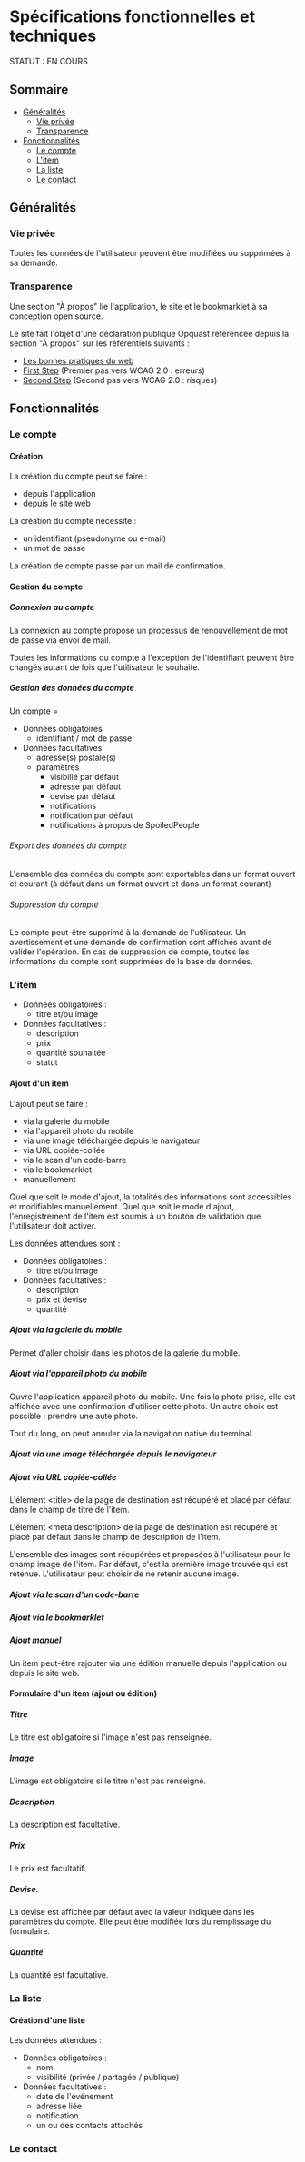 # Spécifications fonctionnelles et techniques

STATUT : EN COURS

[Les bonnes pratiques du web]: https://checklists.opquast.com/fr/oqs-v2
[First Step]: https://checklists.opquast.com/fr/accessibility-first-step
[Second Step]: http://checklists.opquast.com/fr/accessibility-second-step

## Sommaire

- [Généralités](#généralités)
	- [Vie privée](#vie-privée)
	- [Transparence](#transparence)
- [Fonctionnalités](#fonctionnalités)
	- [Le compte](#le-compte)
	- [L'item](#litem)
	- [La liste](#la-liste)
	- [Le contact](#le-contact)
	
## Généralités

### Vie privée

Toutes les données de l'utilisateur peuvent être modifiées ou supprimées à sa demande.

### Transparence

Une section "À propos" lie l'application, le site et le bookmarklet à sa conception open source.

Le site fait l'objet d'une déclaration publique Opquast référencée depuis la section "À propos" sur les référentiels suivants :
- [Les bonnes pratiques du web][]
- [First Step][] (Premier pas vers WCAG 2.0 : erreurs)
- [Second Step][] (Second pas vers WCAG 2.0 : risques)


## Fonctionnalités

### Le compte

#### Création

La création du compte peut se faire :
- depuis l'application
- depuis le site web

La création du compte nécessite :
- un identifiant (pseudonyme ou e-mail)
- un mot de passe

La création de compte passe par un mail de confirmation.

#### Gestion du compte

##### Connexion au compte

La connexion au compte propose un processus de renouvellement de mot de passe via envoi de mail.

Toutes les informations du compte à l'exception de l'identifiant peuvent être changés autant de fois que l'utilisateur le souhaite.

##### Gestion des données du compte

Un compte =
- Données obligatoires
	- identifiant / mot de passe
- Données facultatives
	- adresse(s) postale(s)
	- paramètres
		- visibilié par défaut
		- adresse par défaut
		- devise par défaut
		- notifications
		- notification par défaut
		- notifications à propos de SpoiledPeople

###### Export des données du compte

L'ensemble des données du compte sont exportables dans un format ouvert et courant (à défaut dans un format ouvert et dans un format courant)

###### Suppression du compte

Le compte peut-être supprimé à la demande de l'utilisateur.
Un avertissement et une demande de confirmation sont affichés avant de valider l'opération.
En cas de suppression de compte, toutes les informations du compte sont supprimées de la base de données.

### L'item

- Données obligatoires :
	- titre et/ou image
- Données facultatives :
	- description
	- prix
	- quantité souhaitée
	- statut

#### Ajout d'un item

L'ajout peut se faire :
- via la galerie du mobile
- via l'appareil photo du mobile
- via une image téléchargée depuis le navigateur
- via URL copiée-collée
- via le scan d'un code-barre
- via le bookmarklet
- manuellement

Quel que soit le mode d'ajout, la totalités des informations sont accessibles et modifiables manuellement.
Quel que soit le mode d'ajout, l'enregistrement de l'item est soumis à un bouton de validation que l'utilisateur doit activer.

Les données attendues sont :
- Données obligatoires :
	- titre et/ou image
- Données facultatives :
	- description
	- prix et devise
	- quantité

##### Ajout via la galerie du mobile

Permet d'aller choisir dans les photos de la galerie du mobile.

##### Ajout via l'appareil photo du mobile

Ouvre l'application appareil photo du mobile.
Une fois la photo prise, elle est affichée avec une confirmation d'utiliser cette photo. 
Un autre choix est possible : prendre une aute photo.

Tout du long, on peut annuler via la navigation native du terminal.

##### Ajout via une image téléchargée depuis le navigateur

##### Ajout via URL copiée-collée

L'élément \<title\> de la page de destination est récupéré et placé par défaut dans le champ de titre de l'item.

L'élément \<meta description\> de la page de destination est récupéré et placé par défaut dans le champ de description de l'item.

L'ensemble des images sont récupérées et proposées à l'utilisateur pour le champ image de l'item.
Par défaut, c'est la première image trouvée qui est retenue. L'utilisateur peut choisir de ne retenir aucune image.

##### Ajout via le scan d'un code-barre

##### Ajout via le bookmarklet

##### Ajout manuel

Un item peut-être rajouter via une édition manuelle depuis l'application ou depuis le site web.

#### Formulaire d'un item (ajout ou édition)

##### Titre 

Le titre est obligatoire si l'image n'est pas renseignée.

##### Image

L'image est obligatoire si le titre n'est pas renseigné.

##### Description

La description est facultative.

##### Prix

Le prix est facultatif.

##### Devise.

La devise est affichée par défaut avec la valeur indiquée dans les paramètres du compte.
Elle peut être modifiée lors du remplissage du formulaire.

##### Quantité

La quantité est facultative.

### La liste

#### Création d'une liste

Les données attendues :
- Données obligatoires :
	- nom
	- visibilité (privée / partagée / publique)
- Données facultatives :
	- date de l'événement
	- adresse liée
	- notification
	- un ou des contacts attachés

### Le contact
